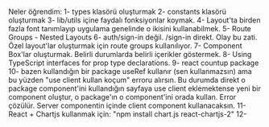 Neler öğrendim:
1- types klasörü oluşturmak
2- constants klasörü oluşturmak
3- lib/utils içine faydalı fonksiyonlar koymak.
4- Layout'ta birden fazla font tanımlayıp uygulama genelinde o ikisini kullanabilmek.
5- Route Groups - Nested Layouts
6- auth/sign-in değil. /sign-in direkt. Olay bu zati. Özel layout'lar oluşturmak için route groups kullanılıyor.
7- Component Box'lar oluşturmak. Belirli durumlarda belirli içerikler göstermek.
8- Using TypeScript interfaces for prop type declarations.
9- react countup package
10- bazen kullandığın bir package useRef kullanır (sen kullanmazsın) ama bu yüzden "use client kullan koçum" erroru alırsın. Bu durumda direkt o package component'ini kullandığın sayfaya use client eklemektense yeni bir component oluştur, o package'ın o component'ini orada kullan. Error çözülür. Server componentin içinde client component kullanacaksın.
11- React + Chartjs kullanmak için: "npm install chart.js react-chartjs-2"
12- 